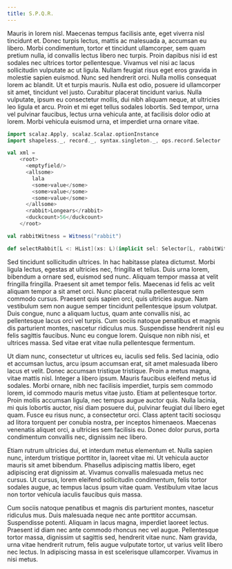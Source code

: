 ```yaml
---
title: S.P.Q.R.
---
```


Mauris in lorem nisl. Maecenas tempus facilisis ante, eget viverra nisl
tincidunt et. Donec turpis lectus, mattis ac malesuada a, accumsan eu libero.
Morbi condimentum, tortor et tincidunt ullamcorper, sem quam pretium nulla, id
convallis lectus libero nec turpis. Proin dapibus nisi id est sodales nec
ultrices tortor pellentesque. Vivamus vel nisi ac lacus sollicitudin vulputate
ac ut ligula. Nullam feugiat risus eget eros gravida in molestie sapien euismod.
Nunc sed hendrerit orci. Nulla mollis consequat lorem ac blandit. Ut et turpis
mauris. Nulla est odio, posuere id ullamcorper sit amet, tincidunt vel justo.
Curabitur placerat tincidunt varius. Nulla vulputate, ipsum eu consectetur
mollis, dui nibh aliquam neque, at ultricies leo ligula et arcu. Proin et mi
eget tellus sodales lobortis. Sed tempor, urna vel pulvinar faucibus, lectus
urna vehicula ante, at facilisis dolor odio at lorem. Morbi vehicula euismod
urna, et imperdiet urna ornare vitae.

```scala
import scalaz.Apply, scalaz.Scalaz.optionInstance
import shapeless._, record._, syntax.singleton._, ops.record.Selector

val xml =
    <root>
      <emptyfield/>
      <allsome>
        lala
        <some>value</some>
        <some>value</some>
        <some>value</some>
      </allsome>
      <rabbit>Longears</rabbit>
      <duckcount>56</duckcount>
    </root>

val rabbitWitness = Witness("rabbit")

def selectRabbit[L <: HList](xs: L)(implicit sel: Selector[L, rabbitWitness.T]) = xs("rabbit")
```

Sed tincidunt sollicitudin ultrices. In hac habitasse platea dictumst. Morbi
ligula lectus, egestas at ultricies nec, fringilla et tellus. Duis urna lorem,
bibendum a ornare sed, euismod sed nunc. Aliquam tempor massa at velit fringilla
fringilla. Praesent sit amet tempor felis. Maecenas id felis ac velit aliquam
tempor a sit amet orci. Nunc placerat nulla pellentesque sem commodo cursus.
Praesent quis sapien orci, quis ultricies augue. Nam vestibulum sem non augue
semper tincidunt pellentesque ipsum volutpat. Duis congue, nunc a aliquam
luctus, quam ante convallis nisi, ac pellentesque lacus orci vel turpis. Cum
sociis natoque penatibus et magnis dis parturient montes, nascetur ridiculus
mus. Suspendisse hendrerit nisl eu felis sagittis faucibus. Nunc eu congue
lorem. Quisque non nibh nisi, et ultrices massa. Sed vitae erat vitae nulla
pellentesque fermentum.

Ut diam nunc, consectetur ut ultrices eu, iaculis sed felis. Sed lacinia, odio
et accumsan luctus, arcu ipsum accumsan erat, sit amet malesuada libero lacus et
velit. Donec accumsan tristique tristique. Proin a metus magna, vitae mattis
nisl. Integer a libero ipsum. Mauris faucibus eleifend metus id sodales. Morbi
ornare, nibh nec facilisis imperdiet, turpis sem commodo lorem, id commodo
mauris metus vitae justo. Etiam at pellentesque tortor. Proin mollis accumsan
ligula, nec tempus augue auctor quis. Nulla lacinia, mi quis lobortis auctor,
nisi diam posuere dui, pulvinar feugiat dui libero eget quam. Fusce eu risus
nunc, a consectetur orci. Class aptent taciti sociosqu ad litora torquent per
conubia nostra, per inceptos himenaeos. Maecenas venenatis aliquet orci, a
ultricies sem facilisis eu. Donec dolor purus, porta condimentum convallis nec,
dignissim nec libero.

Etiam rutrum ultricies dui, et interdum metus elementum et. Nulla sapien nunc,
interdum tristique porttitor in, laoreet vitae mi. Ut vehicula auctor mauris sit
amet bibendum. Phasellus adipiscing mattis libero, eget adipiscing erat
dignissim at. Vivamus convallis malesuada metus nec cursus. Ut cursus, lorem
eleifend sollicitudin condimentum, felis tortor sodales augue, ac tempus lacus
ipsum vitae quam. Vestibulum vitae lacus non tortor vehicula iaculis faucibus
quis massa.

Cum sociis natoque penatibus et magnis dis parturient montes, nascetur ridiculus
mus. Duis malesuada neque nec ante porttitor accumsan. Suspendisse potenti.
Aliquam in lacus magna, imperdiet laoreet lectus. Praesent id diam nec ante
commodo rhoncus nec vel augue. Pellentesque tortor massa, dignissim ut sagittis
sed, hendrerit vitae nunc. Nam gravida, urna vitae hendrerit rutrum, felis augue
vulputate tortor, ut varius velit libero nec lectus. In adipiscing massa in est
scelerisque ullamcorper. Vivamus in nisi metus.
